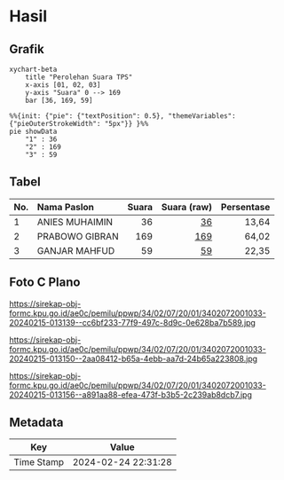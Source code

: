 # Hasil

## Grafik

```mermaid
xychart-beta
    title "Perolehan Suara TPS"
    x-axis [01, 02, 03]
    y-axis "Suara" 0 --> 169
    bar [36, 169, 59]
```

```mermaid
%%{init: {"pie": {"textPosition": 0.5}, "themeVariables": {"pieOuterStrokeWidth": "5px"}} }%%
pie showData
    "1" : 36
    "2" : 169
    "3" : 59
```

## Tabel

| No. | Nama Paslon    | Suara | Suara (raw) | Persentase |
|:--- |:-------------- | -----:| -----------:| ----------:|
| 1   | ANIES MUHAIMIN | 36    | [36][p-1]   | 13,64      |
| 2   | PRABOWO GIBRAN | 169   | [169][p-2]  | 64,02      |
| 3   | GANJAR MAHFUD  | 59    | [59][p-3]   | 22,35      |


[p-1]: https://github.com/gigit-pemilu/pemilu-2024-34-di-yogyakarta/blob/main/pilpres/hitung-suara/sub/34-di-yogyakarta/sub/02-bantul/sub/07-pajangan/sub/2001-triwidadi/sub/033-tps/sub/paslon-1.txt
[p-2]: https://github.com/gigit-pemilu/pemilu-2024-34-di-yogyakarta/blob/main/pilpres/hitung-suara/sub/34-di-yogyakarta/sub/02-bantul/sub/07-pajangan/sub/2001-triwidadi/sub/033-tps/sub/paslon-2.txt
[p-3]: https://github.com/gigit-pemilu/pemilu-2024-34-di-yogyakarta/blob/main/pilpres/hitung-suara/sub/34-di-yogyakarta/sub/02-bantul/sub/07-pajangan/sub/2001-triwidadi/sub/033-tps/sub/paslon-3.txt

## Foto C Plano

https://sirekap-obj-formc.kpu.go.id/ae0c/pemilu/ppwp/34/02/07/20/01/3402072001033-20240215-013139--cc6bf233-77f9-497c-8d9c-0e628ba7b589.jpg

https://sirekap-obj-formc.kpu.go.id/ae0c/pemilu/ppwp/34/02/07/20/01/3402072001033-20240215-013150--2aa08412-b65a-4ebb-aa7d-24b65a223808.jpg

https://sirekap-obj-formc.kpu.go.id/ae0c/pemilu/ppwp/34/02/07/20/01/3402072001033-20240215-013156--a891aa88-efea-473f-b3b5-2c239ab8dcb7.jpg


## Metadata

| Key        | Value               |
| ---------- | ------------------- |
| Time Stamp | 2024-02-24 22:31:28 |



